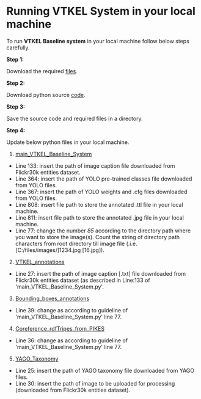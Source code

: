 # Running VTKEL System in your local machine

To run **VTKEL Baseline system** in your local machine follow below steps carefully.

**Step 1:**

Download the required [files](https://figshare.com/articles/VTKEL_resource_files/8247770/3).

**Step 2:**

Download python source [code](https://github.com/shahidost/Baseline4VTKEL/tree/master/source/code).

**Step 3:**

Save the source code and required files in a directory.

**Step 4:**

Update below python files in your local machine.

1. [main_VTKEL_Baseline_System](https://github.com/shahidost/Baseline4VTKEL/blob/master/source/code/main_VTKEL_Baseline_System.py)

-	Line 133: insert the path of image caption file downloaded from Flickr30k entities dataset.
-	Line 364: insert the path of YOLO pre-trained classes file downloaded from YOLO files.
-	Line 367: insert the path of YOLO weights and .cfg files downloaded from YOLO files.
-	Line 808: insert file path to store the annotated .ttl file in your local machine.
-	Line 811: insert file path to store the annotated .jpg file in your local machine.
-	Line 77: change the number *85* according to the directory path where you want to store the image(s). Count the string of directory path characters from root directory till image file (.i.e. [C:/files/images/]1234.jpg [16.jpg]).

2. [VTKEL_annotations](https://github.com/shahidost/Baseline4VTKEL/blob/master/source/code/VTKEL_annotations.py)
-	Line 27: insert the path of image caption [.txt] file downloaded from Flickr30k entities dataset (as described in Line:133 of 'main_VTKEL_Baseline_System.py'.

3. [Bounding_boxes_annotations](https://github.com/shahidost/Baseline4VTKEL/blob/master/source/code/Bounding_boxes_annotations.py)
-	Line 39: change as according to guideline of 'main_VTKEL_Baseline_System.py' line 77.

4. [Coreference_rdfTripes_from_PIKES](https://github.com/shahidost/Baseline4VTKEL/blob/master/source/code/Coreference_rdfTripes_from_PIKES.py)
-	Line 36: change as according to guideline of 'main_VTKEL_Baseline_System.py' line 77.

5. [YAGO_Taxonomy](https://github.com/shahidost/Baseline4VTKEL/blob/master/source/code/YAGO_texonomy.py)
-	Line 25: insert the path of YAGO taxonomy file downloaded from YAGO files.
-	Line 30: insert the path of image to be uploaded for processing (downloaded from Flickr30k entities dataset).
